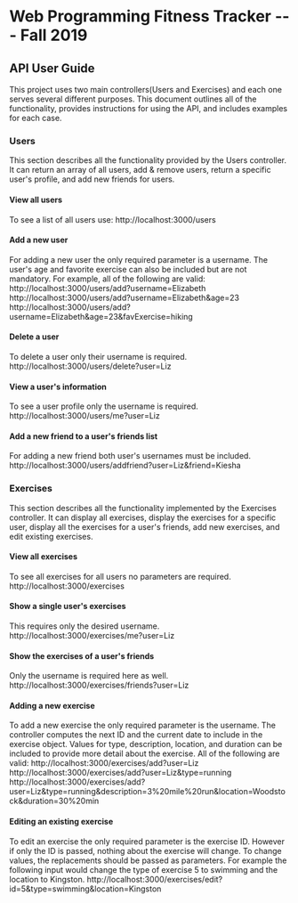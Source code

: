 # Web Programming Fitness Tracker --- Fall 2019

## API User Guide
This project uses two main controllers(Users and Exercises) and each one serves several different purposes. This document outlines all of the functionality, provides instructions for using the API, and includes examples for each case.

### Users
This section describes all the functionality provided by the Users controller. It can return an array of all users, add & remove users, return a specific user's profile, and add new friends for users. 

#### View all users
To see a list of all users use:
http://localhost:3000/users

#### Add a new user
For adding a new user the only required parameter is a username. The user's age and favorite exercise can also be included but are not mandatory. For example, all of the following are valid:
http://localhost:3000/users/add?username=Elizabeth
http://localhost:3000/users/add?username=Elizabeth&age=23
http://localhost:3000/users/add?username=Elizabeth&age=23&favExercise=hiking

#### Delete a user
To delete a user only their username is required. 
http://localhost:3000/users/delete?user=Liz

#### View a user's information
To see a user profile only the username is required.
http://localhost:3000/users/me?user=Liz

#### Add a new friend to a user's friends list
For adding a new friend both user's usernames must be included.
http://localhost:3000/users/addfriend?user=Liz&friend=Kiesha


### Exercises
This section describes all the functionality implemented by the Exercises controller. It can display all exercises, display the exercises for a specific user, display all the exercises for a user's friends, add new exercises, and edit existing exercises.

#### View all exercises
To see all exercises for all users no parameters are required.
http://localhost:3000/exercises

#### Show a single user's exercises
This requires only the desired username.
http://localhost:3000/exercises/me?user=Liz

#### Show the exercises of a user's friends
Only the username is required here as well.
http://localhost:3000/exercises/friends?user=Liz

#### Adding a new exercise
To add a new exercise the only required parameter is the username. The controller computes the next ID and the current date to include in the exercise object. Values for type, description, location, and duration can be included to provide more detail about the exercise. All of the following are valid:
http://localhost:3000/exercises/add?user=Liz
http://localhost:3000/exercises/add?user=Liz&type=running
http://localhost:3000/exercises/add?user=Liz&type=running&description=3%20mile%20run&location=Woodstock&duration=30%20min

#### Editing an existing exercise
To edit an exercise the only required parameter is the exercise ID. However if only the ID is passed, nothing about the exercise will change. To change values, the replacements should be passed as parameters. For example the following input would change the type of exercise 5 to swimming and the location to Kingston.
http://localhost:3000/exercises/edit?id=5&type=swimming&location=Kingston